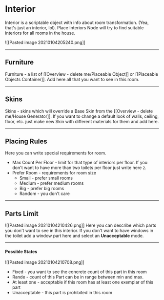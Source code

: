 # Interior
Interior is a scriptable object with info about room transformation. (Yea, that's just an interior, lol).
Place Interiors Node will try to find suitable interiors for all rooms in the house.

![[Pasted image 20210104205240.png]]

---

## Furniture
Furniture - a list of [[Overview - delete me/Placeable Object]] or [[Placeable Objects Container]]. Add here all that you want to see in this room.

---

## Skins
Skins - skins which will override a Base Skin from the [[Overview - delete me/House Generator]]. If you want to change a default look of walls, ceiling, floor, etc. just make new Skin with different materials for them and add here.

---

## Placing Rules
Here you can write special requirements for room.
- Max Count Per Floor - limit for that type of interiors per floor. If you don't want to have more than two toilets per floor just write here ```2```.
- Prefer Room - requirements for room size
	- Small - prefer small rooms
	- Medium - prefer medium rooms
	- Big  - prefer big rooms
	- Random - you don't care


---

## Parts Limit

![[Pasted image 20210104210426.png]]
Here you can describe which parts you don't want to see in this interior.
If you don't want to have windows in the toilet add a window part here and select an **Unacceptable** mode.

---

#### Possible States

![[Pasted image 20210104210708.png]]
- Fixed - you want to see the concrete count of this part in this room
- Rande - count of this Part can be in range between min and max.
- At least one - acceptable if this room has at least one exemplar of this part
- Unacceptable - this part is prohibited in this room